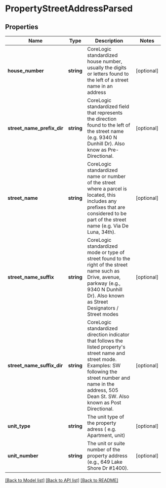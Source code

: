 # PropertyStreetAddressParsed

## Properties
Name | Type | Description | Notes
------------ | ------------- | ------------- | -------------
**house_number** | **string** | CoreLogic standardized house number, usually the digits or letters found to the left of a street name in an address | [optional] 
**street_name_prefix_dir** | **string** | CoreLogic standardized field that represents the direction found to the left of the street name (e.g. 9340 N Dunhill Dr). Also know as Pre-Directional. | [optional] 
**street_name** | **string** | CoreLogic standardized name or number of the street where a parcel is located, this includes any prefixes that are considered to be part of the street name (e.g. Via De Luna, 34th). | [optional] 
**street_name_suffix** | **string** | CoreLogic standardized mode or type of street found to the right of the street name such as Drive, avenue, parkway (e.g., 9340 N Dunhill Dr). Also known as Street Designators / Street modes | [optional] 
**street_name_suffix_dir** | **string** | CoreLogic standardized direction indicator that follows the listed property&#x27;s street name and street mode. Examples: SW following the street number and name in the address, 505 Dean St. SW. Also known as Post Directional. | [optional] 
**unit_type** | **string** | The unit type of the property adress ( e.g. Apartment, unit) | [optional] 
**unit_number** | **string** | The unit or suite number of the property address (e.g., 649 Lake Shore Dr #1400). | [optional] 

[[Back to Model list]](../../README.md#documentation-for-models) [[Back to API list]](../../README.md#documentation-for-api-endpoints) [[Back to README]](../../README.md)

